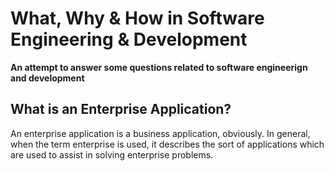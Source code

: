 # What, Why & How in Software Engineering & Development

**An attempt to answer some questions related to software engineerign and development**


##  What is an Enterprise Application?

An enterprise application is a business application, obviously. In general, when the term enterprise is used, it describes the sort of applications which are used to assist in solving enterprise problems. 
